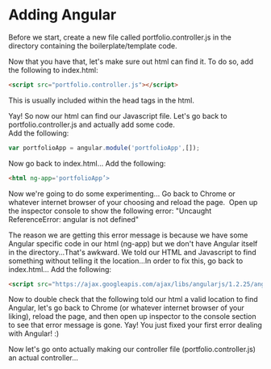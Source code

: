 # Adding Angular
Before we start, create a new file called portfolio.controller.js in the directory containing the boilerplate/template code.

Now that you have that, let's make sure out html can find it.  To do so, add the following to index.html:
```html
<script src="portfolio.controller.js"></script>
```
This is usually included within the head tags in the html.  

Yay!  So now our html can find our Javascript file.  Let's go back to portfolio.controller.js and actually add some code.  
Add the following:
```javascript
var portfolioApp = angular.module('portfolioApp',[]);
```

Now go back to index.html…
Add the following: 
```html
<html ng-app='portfolioApp’>
```

Now we're going to do some experimenting...
Go back to Chrome or whatever internet browser of your choosing and reload the page.  Open up the inspector console to show the following error:
"Uncaught ReferenceError: angular is not defined"

The reason we are getting this error message is because we have some Angular specific code in our html (ng-app) but we don't have Angular itself in the directory...That's awkward.  We told our HTML and Javascript to find something without telling it the location...In order to fix this, go back to index.html…
Add the following:
```html
<script src="https://ajax.googleapis.com/ajax/libs/angularjs/1.2.25/angular.min.js"></script>
```

Now to double check that the following told our html a valid location to find Angular, let's go back to Chrome (or whatever internet browser of your liking), reload the page, and then open up inspector to the console section to see that error message is gone.  Yay!  You just fixed your first error dealing with Angular! :)

Now let's go onto actually making our controller file (portfolio.controller.js) an actual controller...